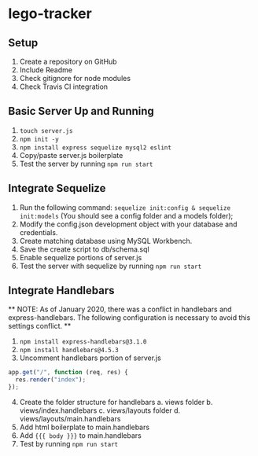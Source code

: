 # lego-tracker


## Setup

1. Create a repository on GitHub
2. Include Readme
3. Check gitignore for node modules
4. Check Travis CI integration

## Basic Server Up and Running

1. ```touch server.js```
2. ```npm init -y```
3. ```npm install express sequelize mysql2 eslint```
4. Copy/paste server.js boilerplate
5. Test the server by running ```npm run start```

## Integrate Sequelize
1. Run the following command: ```sequelize init:config & sequelize init:models``` (You should see a config folder and a models folder);
2. Modify the config.json development object with your database and credentials.
3. Create matching database using MySQL Workbench.
4. Save the create script to db/schema.sql
5. Enable sequelize portions of server.js
6. Test the server with sequelize by running ```npm run start```

## Integrate Handlebars
** NOTE: As of January 2020, there was a conflict in handlebars and express-handlebars. The following configuration is necessary to avoid this settings conflict. **
1. ```npm install express-handlebars@3.1.0```
2. ```npm install handlebars@4.5.3```
3. Uncomment handlebars portion of server.js
```js
app.get("/", function (req, res) {
  res.render("index");
});
```
4. Create the folder structure for handlebars
    a. views folder
    b. views/index.handlebars
    c. views/layouts folder
    d. views/layouts/main.handlebars
5. Add html boilerplate to main.handlebars
6. Add ```{{{ body }}}``` to main.handlebars
7. Test by running ```npm run start```